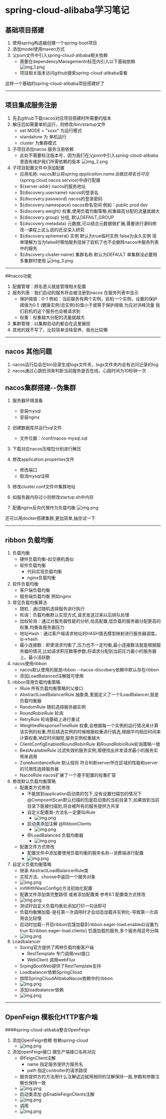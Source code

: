 # spring-cloud-alibaba学习笔记

## 基础项目搭建
1. 使用spring构造器创建一个spring-boot项目
2. 添加model使用maven方式
3. 父pom文件中引入spring-cloud-alibaba相关依赖
   + 需要在dependencyManagementn标签内引入以下基础依赖
   ![img_1.png](images/img_1.png)
   + 项目相关版本访问github搜索spring-cloud-alibaba查看
   
这样一个基础的spring-cloud-alibaba项目搭建好了

----

## 项目集成服务注册 
1. 先去github下载nacos对应项目搭建时所需要的版本
2. 解压后如需要单机运行，则修改/bin/startup文件
   + set MODE = "xxxx" 为运行模式
   + standalone 为 单机运行
   + cluster 为集群模式
3. 子项目添加nacos 服务注册依赖
   + 此处不需要标注版本号，因为我们在父pom中引入spring-cloud-alibaba里面有维护我们所需依赖的版本
   ![img_2.png](images/img_2.png)
4. 子项目配置文件中添加配置
   + 应用名称: nacos默认将${spring.applicaiton.name}当做应用名也可在${spring.cloud.nacos.service}中进行配置
   + ${server-addr} nacos的服务地址
   + ${discovery.username} nacos的登录名
   + ${discovery.password} nacos的登录密码
   + ${discovery.namespace} nacos命名空间 例如：public prod dev
   + ${discovery.weight} 权重,使用负载均衡策略,权重越高分配的流量就越大
   + ${discovery.group} 分组, 默认DEFAILT_GROUP
   + ${discovery.metadata} 元数据,可以结合元数据做扩展,需要进行源码修改--课程上这么说的还没深入研究
   + ${discovery.ephemeral} 实例 默认为true临时实例 false为永久实例 简单理解为当为false时哪怕服务挂掉了宕机了也不会删除nacos中服务列表中的服务
   + ${discovery.cluster-name} 集群名称 默认为DEFAULT 单集群没必要用 多集群时使用
   ![img_3.png](images/img_3.png)

----

##nacos功能
   1. 配置管理：顾名思义就是管理相关配置
   2. 服务列表：我们启动的服务将会被注册到nacos 在服务列表中显示
      + 保护阈值：0-1 例如：当前服务有两个实例，宕机一个实例，设置的保护阈值为0.5  (健康实例/总实例)的值小于或等于保护阈值 为应对洪峰流量 我们宕机的这个服务也会被请求到
      + 权重：权重越大分配的流量就越大
   3. 集群管理：以集群启动的都会在这里展现
   4. 其他的就不写了，比较简单没啥营养，我也比较懒
   
----

## nacos 其他问题
1. nacos运行后会在bin目录生成logs文件夹，logs文件夹内会有访问记录的log
2. nacos通过心跳检测来判断当前服务是否在线，心跳时间为10秒钟一次

## nacos集群搭建--伪集群
1. 服务器环境准备
   + 安装mysql
   + 安装nginx

2. 创建数据库并运行sql文件
   + 文件位置：/conf/nacos-mysql.sql
3. 下载对应nacos压缩包分别进行解压
4. 修改application.properties文件
   + 修改端口
   + 取消mysql注释
5. 修改cluster.conf文件中集群地址
6. 如服务器内存过小则修改startup.sh中内存
7. 配置nginx反向代理作为负载均衡
![img.png](images/img.png)

还可以用docker搭建集群,更加简单,抽空试一下

----

## ribbon 负载均衡
1. 负载均衡
   + 硬件负载均衡-如交换机类似
   + 软件负载均衡
     + 代码实现负载均衡
     + nginx负载均衡
2. 软件负载均衡
   + 客户端负载均衡
   + 服务端负载均衡 例如nginx
3. 常见负载均衡算法
   + 随机：通过随机选择服务进行执行
   + 轮询：负载均衡默认实现方式,请求发送过来以后排队处理
   + 加权轮询：通过对服务器性能的分析,给高配置,低负载的服务器分配更高的权重,均衡各服务器压力
   + 地址Hash：通过客户端请求地址的HASH值去模型映射进行服务器调度。ip->hash
   + 最小连接数：即使请求均衡了,压力也不一定均衡,最小连接数法就是根据服务器的情况,比如请求积压数等参数,将请求分配到当前压力最小的服务器上。最小活跃数
4. nacos使用ribbon
   + nacos默认使用的就是ribbon  --nacos-discobery依赖中默认存在ribbon
   + 添加LoadBalanced注解就可使用
5. ribbon常用负载均衡策略
   + IRule 所有负载均衡策略的父接口
   + AbstractLoadBalancerRule 抽象类,里面定义了一个ILoadBalancer,就是负载均衡器
   + RandomRule 随机选择服务器实例
   + RoundRobinRule 轮询 
   + RetryRule  轮询基础上进行重试
   + WeightedResponseTimeRule 权重,会根据每一个实例的运行情况来计算该实例的权重,然后挑选实例的时候根据权重进行挑选,根据平均相应时间来计算权重,响应时间越短,服务实例权重越大
   + ClientConfigEnabledRoundRobinRule 和RoundRobinRule轮询策略一致
   + BestAvailableRule 过滤失效的服务实例,顺便找出并发请求最小的服务实例来调用
   + ZoneAvoidanceRule 默认规则 符合判断server所在区域的性能和server的可用性选择服务器
   + NacosRule nacos扩展了一个基于配置的权重扩容
6. 修改默认负载均衡策略
   + 配置类方式修改
     + 不能放到application启动类的包下,没有设置扫描包的情况下@CompoentScan默认扫描的包是启动类的当前目录下,如果放到当前目录下能被扫描到,将会被所有的服务提供方共享
     + 自定义配置类-方法名一定要叫iRule
       + ![img.png](images/负载均衡-配置类.png)
     + 启动类添加注解 @RibbonClients
       + ![img.png](images/负载均衡-启动类.png)
     + @LoadBalanced 负载均衡器
       + ![img.png](images/负载均衡-负载均衡器.png)
   + 配置文件方式修改
     + 配置文件中添加要使用负载均衡的服务名称--消费端进行配置
     + ![img.png](images/负载均衡-配置类方式.png)
7. 自定义负载均衡策略
    + 继承 AbstractLoadBalancerRule类
    + 实现方法、choose中返回一个服务对象
    + ![img.png](images/负载均衡-自定义负载均衡.png)
    + initWithNiwsConfig()方法初始化配置
    + 配置文件添加类完整路径 或者添加配置类 参考6.1 配置类方式修改
    + ![img.png](images/负载均衡-自定义负载均衡-配置类方式.png)
    + 测试时自定义负载均衡处添加打印一句话即可
    + 负载均衡懒加载-是在第一次调用时才会动态加载并实例化-导致第一次调用会比较慢
    + 启动时加载--开启ribbon饥饿加载${ribbon.eager-load.enabled}设置为true ${ribbon.eager-load.clients} 饥饿加载的服务,多个服务用逗号分隔
    + ![img.png](images/负载均衡-饥饿加载.png)
8. Loadbalancer
   + Soring官方提供了两种负载均衡客户端
     + RestTemplate 专门调用rest接口
     + WebClient 调用webFlux
   + SrpingBootWeb提供了RestTemplate支持
   + Loadbalancer依赖SpringCloud
   + 排除SpringCloudAlibabaNacos依赖中的ribbon
   + ![img.png](images/loadbalancer-排除nacos中ribbon依赖.png)
   + 添加loadbalancer依赖
   + ![img.png](images/loadbalancer依赖.png)

----

## OpenFeign 模板化HTTP客户端
####spring-cloud-alibaba整合OpenFeign
   1. 添加OpenFeign依赖  依赖spring-cloud
      + ![img.png](images/OpenFeign依赖.png)
   2. 添加openFeign接口 跟生产端接口名称对应
      + @FeignClient注解
        + name 指定服务提供方服务名
        + path 指定controller的请求路径
      + 服务提供方的方法用什么注解这边就用相同的注解保持一直,参数和参数注解也保持一致
      + ![img.png](images/OpenFeign-配置类.png)
      + 启动类添加 @EnableFeignClients注解
      + ![img.png](images/OpenFeign-启动类注解.png)
      + 调用
      + ![img.png](images/OpenFeign-调用.png)
